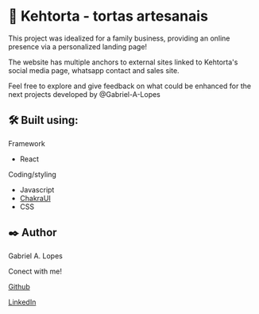 # 🥧 Kehtorta - tortas artesanais

This project was idealized for a family business, providing an online presence via a personalized landing page!

The website has multiple anchors to external sites linked to Kehtorta's social media page, whatsapp contact and sales site.

Feel free to explore and give feedback on what could be enhanced for the next projects developed by @Gabriel-A-Lopes

## 🛠️ Built using:

Framework
* React

Coding/styling
* Javascript
* [ChakraUI](https://chakra-ui.com)
* CSS

## ✒️ Author
Gabriel A. Lopes


Conect with me!

[Github](https://github.com/Gabriel-A-Lopes)

[LinkedIn](https://www.linkedin.com/in/gabriel-amaro-lopes-541a9519b/)

